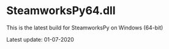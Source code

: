# SteamworksPy64.dll

This is the latest build for SteamworksPy on Windows (64-bit)

Latest update: 01-07-2020
